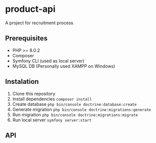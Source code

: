 # product-api
A project for recruitment process

## Prerequisites

* PHP >= 8.0.2
* Composer
* Symfony CLI (used as local server)
* MySQL DB (Personally used XAMPP on Windows)

## Instalation

1. Clone this repository
2. Install dependencies `composer install`
3. Create database `php bin/console doctrine:database:create`
4. Generate migration `php bin/console doctrine:migrations:generate`
5. Run migration `php bin/console doctrine:migrations:migrate`
6. Run local server `symfony server:start`

## API 
